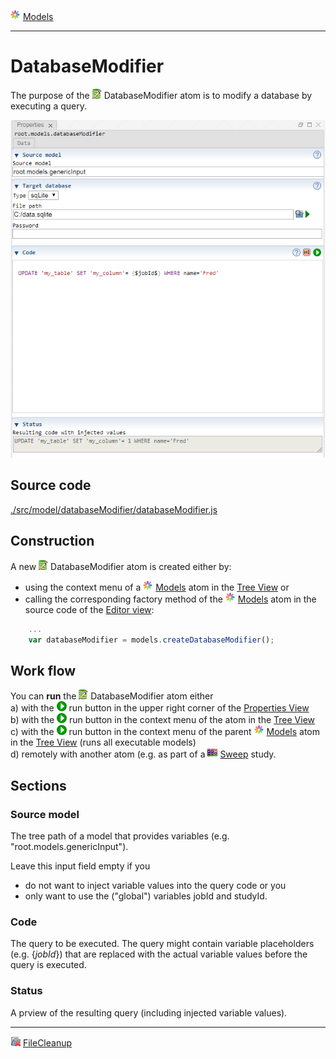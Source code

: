 ![](../../../../icons/models.png) [Models](../models.md)

----

# DatabaseModifier
		
The purpose of the ![](../../../../icons/databaseModifier.png) DatabaseModifier atom is to modify a database by executing a query.
	
![](../../../images/database_modifier.png)
		
## Source code

[./src/model/databaseModifier/databaseModifier.js](../../../../src/model/databaseModifier/databaseModifier.js)

## Construction
		
A new ![](../../../../icons/databaseModifier.png) DatabaseModifier atom is created either by: 

* using the context menu of a ![](../../../../icons/models.png) [Models](../models.md) atom in the [Tree View](../../../views/treeView.md) or
* calling the corresponding factory method of the ![](../../../../icons/models.png) [Models](../models.md) atom in the source code of the [Editor view](../../../views/editorView.md):

```javascript
    ...
    var databaseModifier = models.createDatabaseModifier();	     
```

## Work flow	

You can **run** the ![](../../../../icons/databaseModifier.png) DatabaseModifier atom either<br> 
a) with the ![](../../../../icons/run.png) run button in the upper right corner of the [Properties View](../../../views/propertiesView.md)<br>
b) with the ![](../../../../icons/run.png) run button in the context menu of the atom in the [Tree View](../../../views/treeView.md)<br>
c) with the ![](../../../../icons/run.png) run button in the context menu of the parent ![](../../../../icons/models.png) [Models](../models.md) atom in the [Tree View](../../../views/treeView.md) (runs all executable models)<br>
d) remotely with another atom (e.g. as part of a ![](../../../../icons/sweep.png) [Sweep](../../study/sweep/sweep.md) study. 

			
## Sections

### Source model

The tree path of a model that provides variables (e.g. "root.models.genericInput"). 

Leave this input field empty if you 
* do not want to inject variable values into the query code or you 
* only want to use the ("global") variables jobId and studyId.  

### Code

The query to be executed. The query might contain variable placeholders (e.g. {$jobId$}) that are replaced with the actual variable values before the query is executed. 

### Status

A prview of the resulting query (including injected variable values).

----

![](../../../../icons/fileCleanup.png) [FileCleanup](../fileCleanup/fileCleanup.md)	
